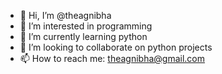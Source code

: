 - 👋 Hi, I’m @theagnibha
- 👀 I’m interested in programming
- 🌱 I’m currently learning python
- 💞️ I’m looking to collaborate on python projects
- 📫 How to reach me: theagnibha@gmail.com

